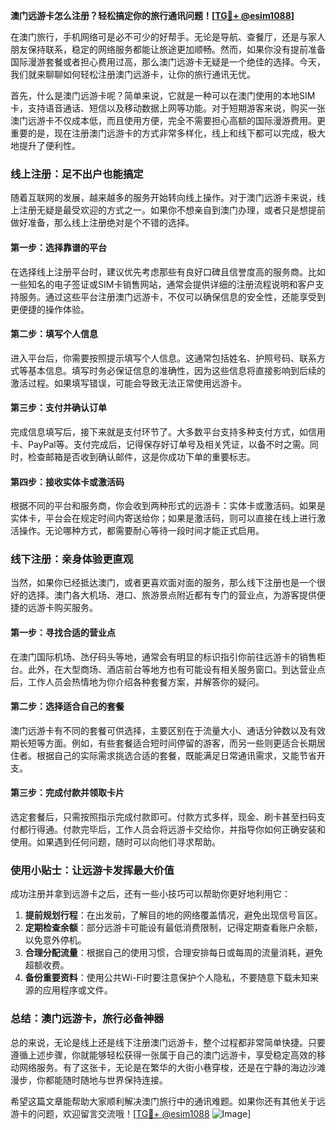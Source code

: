 **澳门远游卡怎么注册？轻松搞定你的旅行通讯问题！[[TG💪+ @esim1088](https://t.me/s/esim1088)]**

在澳门旅行，手机网络可是必不可少的好帮手。无论是导航、查餐厅，还是与家人朋友保持联系，稳定的网络服务都能让旅途更加顺畅。然而，如果你没有提前准备国际漫游套餐或者担心费用过高，那么澳门远游卡无疑是一个绝佳的选择。今天，我们就来聊聊如何轻松注册澳门远游卡，让你的旅行通讯无忧。

首先，什么是澳门远游卡呢？简单来说，它就是一种可以在澳门使用的本地SIM卡，支持语音通话、短信以及移动数据上网等功能。对于短期游客来说，购买一张澳门远游卡不仅成本低，而且使用方便，完全不需要担心高额的国际漫游费用。更重要的是，现在注册澳门远游卡的方式非常多样化，线上和线下都可以完成，极大地提升了便利性。

### **线上注册：足不出户也能搞定**

随着互联网的发展，越来越多的服务开始转向线上操作。对于澳门远游卡来说，线上注册无疑是最受欢迎的方式之一。如果你不想亲自到澳门办理，或者只是想提前做好准备，那么线上注册绝对是个不错的选择。

#### **第一步：选择靠谱的平台**
在选择线上注册平台时，建议优先考虑那些有良好口碑且信誉度高的服务商。比如一些知名的电子签证或SIM卡销售网站，通常会提供详细的注册流程说明和客户支持服务。通过这些平台注册澳门远游卡，不仅可以确保信息的安全性，还能享受到更便捷的操作体验。

#### **第二步：填写个人信息**
进入平台后，你需要按照提示填写个人信息。这通常包括姓名、护照号码、联系方式等基本信息。填写时务必保证信息的准确性，因为这些信息将直接影响到后续的激活过程。如果填写错误，可能会导致无法正常使用远游卡。

#### **第三步：支付并确认订单**
完成信息填写后，接下来就是支付环节了。大多数平台支持多种支付方式，如信用卡、PayPal等。支付完成后，记得保存好订单号及相关凭证，以备不时之需。同时，检查邮箱是否收到确认邮件，这是你成功下单的重要标志。

#### **第四步：接收实体卡或激活码**
根据不同的平台和服务商，你会收到两种形式的远游卡：实体卡或激活码。如果是实体卡，平台会在规定时间内寄送给你；如果是激活码，则可以直接在线上进行激活操作。无论哪种方式，都需要耐心等待一段时间才能正式启用。

### **线下注册：亲身体验更直观**

当然，如果你已经抵达澳门，或者更喜欢面对面的服务，那么线下注册也是一个很好的选择。澳门各大机场、港口、旅游景点附近都有专门的营业点，为游客提供便捷的远游卡购买服务。

#### **第一步：寻找合适的营业点**
在澳门国际机场、氹仔码头等地，通常会有明显的标识指引你前往远游卡的销售柜台。此外，在大型商场、酒店前台等地方也有可能设有相关服务窗口。到达营业点后，工作人员会热情地为你介绍各种套餐方案，并解答你的疑问。

#### **第二步：选择适合自己的套餐**
澳门远游卡有不同的套餐可供选择，主要区别在于流量大小、通话分钟数以及有效期长短等方面。例如，有些套餐适合短时间停留的游客，而另一些则更适合长期居住者。根据自己的实际需求挑选合适的套餐，既能满足日常通讯需求，又能节省开支。

#### **第三步：完成付款并领取卡片**
选定套餐后，只需按照指示完成付款即可。付款方式多样，现金、刷卡甚至扫码支付都行得通。付款完毕后，工作人员会将远游卡交给你，并指导你如何正确安装和使用。如果遇到任何问题，随时可以向他们寻求帮助。

### **使用小贴士：让远游卡发挥最大价值**

成功注册并拿到远游卡之后，还有一些小技巧可以帮助你更好地利用它：

1. **提前规划行程**：在出发前，了解目的地的网络覆盖情况，避免出现信号盲区。
2. **定期检查余额**：部分远游卡可能设有最低消费限制，记得定期查看账户余额，以免意外停机。
3. **合理分配流量**：根据自己的使用习惯，合理安排每日或每周的流量消耗，避免超额收费。
4. **备份重要资料**：使用公共Wi-Fi时要注意保护个人隐私，不要随意下载未知来源的应用程序或文件。

### **总结：澳门远游卡，旅行必备神器**

总的来说，无论是线上还是线下注册澳门远游卡，整个过程都非常简单快捷。只要遵循上述步骤，你就能够轻松获得一张属于自己的澳门远游卡，享受稳定高效的移动网络服务。有了这张卡，无论是在繁华的大街小巷穿梭，还是在宁静的海边沙滩漫步，你都能随时随地与世界保持连接。

希望这篇文章能帮助大家顺利解决澳门旅行中的通讯难题。如果你还有其他关于远游卡的问题，欢迎留言交流哦！[[TG💪+ @esim1088](https://t.me/s/esim1088) ![Image](https://i.postimg.cc/4NQfJmqS/Snipaste-2025-05-13-00-14-12.png)]